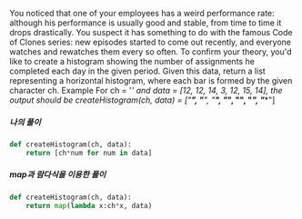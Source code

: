 You noticed that one of your employees has a weird performance rate: although his performance is usually good and stable, from time to time it drops drastically. You suspect it has something to do with the famous Code of Clones series: new episodes started to come out recently, and everyone watches and rewatches them every so often.
To confirm your theory, you'd like to create a histogram showing the number of assignments he completed each day in the given period. Given this data, return a list representing a horizontal histogram, where each bar is formed by the given character ch.
Example
For ch = '*' and data = [12, 12, 14, 3, 12, 15, 14],
the output should be
createHistogram(ch, data) = ["************",
                             "************",
                             "**************",
                             "***",
                             "************",
                             "***************",
                             "**************"]

##### 나의 풀이        
```python
def createHistogram(ch, data):
    return [ch*num for num in data]
```

##### map과 람다식을 이용한 풀이
```python
def createHistogram(ch, data):
    return map(lambda x:ch*x, data)
```